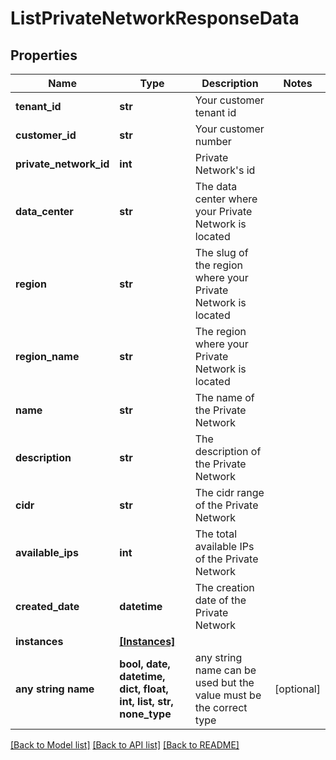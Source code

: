 # ListPrivateNetworkResponseData


## Properties
Name | Type | Description | Notes
------------ | ------------- | ------------- | -------------
**tenant_id** | **str** | Your customer tenant id | 
**customer_id** | **str** | Your customer number | 
**private_network_id** | **int** | Private Network&#39;s id | 
**data_center** | **str** | The data center where your Private Network is located | 
**region** | **str** | The slug of the region where your Private Network is located | 
**region_name** | **str** | The region where your Private Network is located | 
**name** | **str** | The name of the Private Network | 
**description** | **str** | The description of the Private Network | 
**cidr** | **str** | The cidr range of the Private Network | 
**available_ips** | **int** | The total available IPs of the Private Network | 
**created_date** | **datetime** | The creation date of the Private Network | 
**instances** | [**[Instances]**](Instances.md) |  | 
**any string name** | **bool, date, datetime, dict, float, int, list, str, none_type** | any string name can be used but the value must be the correct type | [optional]

[[Back to Model list]](../README.md#documentation-for-models) [[Back to API list]](../README.md#documentation-for-api-endpoints) [[Back to README]](../README.md)


